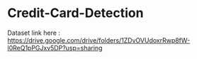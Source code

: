 # Credit-Card-Detection
Dataset link here : https://drive.google.com/drive/folders/1ZDvOVUdoxrRwp8fW-l0ReQ1pPGJxv5DP?usp=sharing
